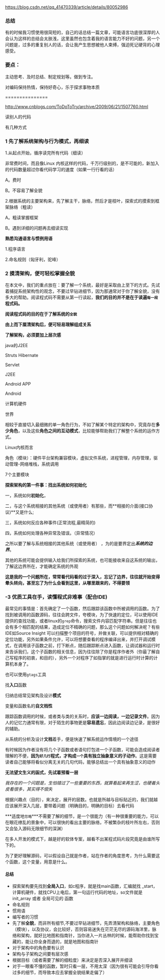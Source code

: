 https://blog.csdn.net/qq_41470339/article/details/80052986



### 总结



有的时候我习惯使用很简短的，自己的话总结一篇文章，可能语言功底很深厚的人会认为这样的总结会太肤浅，这里虽然也包含着我的语言能力不好的问题，另一个问题是，过多的重复别人的话，会让我产生思想被他人束缚，强迫死记硬背的心理感受。



### 要点：

主动思考、及时总结、制定规划等。做到专注。

对编码保持热情，保持好奇心，乐于探求事物本质



===============



http://www.cnblogs.com/ToDoToTry/archive/2009/06/21/1507760.html

读别人的代码

有几种方式



### 1 先了解系统架构与行为模式，再细读

1.从起点开始，循序读完所有代码（细读）

非常费时间，而且像Linux 内核这样的代码，千万行级别的，是不可能的，新加入的代码数量超过你看代码学习的速度（如果一行行看的话）

A。费时

B。不容易了解全貌



2.根据系统的主要架构来，先了解主干，脉络，然后才是枝叶，探索式的摸索到框架脉络（粗读）

A。粗读掌握框架

B。遇到详细的问题再去细读实现



**熟悉沟通语言与惯例用语** 

1.程序语言

2.命名规则（匈牙利，驼峰）



### 2 摸清架构，便可轻松掌握全貌

在本文中，我们的重点放在：要了解一个系统，最好是采取由上至下的方式。先试着捕捉系统架构性的观念，不要过早钻进细节，因为那通常对于你了解全貌，没有多大的帮助。阅读程式码不需要从第一行读起，**我们的目的并不是在于读遍`每一段`程式码。**

**阅读程式码的目的在于了解系统的`全貌`**

**由上而下厘清架构后，便可轻易理解组成关系**



**了解架构，必须要加上层次感**

java的J2EE



Struts Hibernate

Servlet

J2EE



Android APP

Android

计算机硬件

世界



相较于直接切入最细微的单一角色行为，不如了解某个特定的架构中，究竟存在**多少角色**，以及这些**角色之间的互动模式**，比较能够帮助我们了解整个系统的运作方式。 

Linux内核而言

角色（模块）：硬件平台架构兼容模块，虚拟文件系统，进程管理，内存管理，驱动管理-网络堆栈，系统调用

7个主要模块



**探索架构的第一件事：找出系统如何初始化**

一，系统如何**初始化**，

二，与这个系统相接的其他系统（或使用者）有那些，而**相接的介面(接口协议)**又是什么;

三，系统如何反应各种事件(正常流程,最精简的)

四，系统如何处理各种异常及错误。（异常情况）



之所以要了解与系统相接的其他系统（或使用者） ，为的是要界定出***系统的边界***。

其他的系统可能会提供输入给我们所探索的系统，也可能接收来自这系统的输出，了解这边界所在，才能确定系统的外观

**这是我的一个问题所在，常常看代码看的过于深入，忘记了边界，往往就开始变得晕头转向，甚至忘了为什么会看到这里，从哪里跟来的，不得要领**



### -3 优质工具在手，读懂程式非难事（配合IDE)

最常见的事情是：首先确定了一个函数，然后跟踪该函数中所被调用的函数。为了找到被调用的函数源码，往往会跨文件，夸模块，为了快速的定位，可以使用IDE提供的查找功能，或者linux的`grep`命令，搜索文件内容匹配字符串。但是往往也会有多个相匹配的结果，造成定位不精确的问题，那么这个问题如何解决呢？有些IDE如Source Insight 可以扫描整个项目的符号，并做关联，可以提供相对精确的定位功能，另外如果条件允许，可以将想要查看的程序编译出来，并打开调试模式，在调用该子函数之前，打下断点，随后跟踪断点进入函数，让调试器和运行时来告诉我们，这个子函数的相关信息，因为往往除了你是程序作者外（你最了解自己写程序的初衷，和目的），另外一个对程序了如指掌的就是进行运行时计算的计算机本身了。

也可以使用`gtags`工具

找**入口**函数

归纳总结常见架构及设计**模式**

变量和函数名的**自文档性**

跟踪函数调用的时候，或者类与类的关系时，**应该一边阅读，一边记录文件**。因为人的记忆力通常有限，对于陌生的事物更是**容易遗忘**，因此边阅读边记录，是很好的辅助。

从系统的分析及设计**文档**着手，便是快速了解系统运作情境的一个途径

有时候因为作者没有将几个子函数或者语句打包进一个子函数，可能会造成阅读者理解的不便，**因为`好几行`程式，才构成`一个`具有独立抽象意义的子动作**。这是需要读者自己能够将看似分离无关的几句代码，能够总结出一个具有抽象意义的动作



**无法望文生义的函式，先试着预看一层** 

*我存在的一个问题是，生怕错过了一些重要的东西，就算看起来再生涩，也硬着头皮看很多，其实得不偿失*



根据兴趣点（目的），来决定，展开的层数。也就是所越与目标贴近的，我们就越应该展开深入几层，要带着问题（明确目的，明确的目标）去看代码

***适度地`忽略`***不需要了解的细节，是一个很能力（有一种很重要的能力，可以在眼花缭乱的景象中，可以很快的看出主要的脉络，不被繁杂的枝叶所左右，否则又会坠入源码无限细节的深渊）

在多人开发的模式下，越是好的软体专案，越看不出某程式码片段究竟是由谁所写下的。 



为了更好理解源码，可以假设自己就是作者，站在作者的角度思考，为什么需要这个函数，这个变量，用意是什么。







#### 总结

- 探索架构要先找到**全局入口**，如c程序，就是找main函数，汇编就找 _start，计算机硬件，就找CPU上电后，第一句运行代码的地址，so文件就是 init_array 或者 全局可见的 函数
- 命名规则
- 惯用语
- 编写者的习惯
- 先了解**全貌**，而非所有细节,不要过早钻进细节，先弄清架构和脉络，主要角色（模块），以及协议，会比较好，否则容易迷失在茫茫无尽的源码海洋里，脉络和架构，就好比地图和指南针，当你进入一片丛林的时候，能帮助你找到宝藏的，能让你全身而退的，就是地图和指南针
- 对于架构中的角色要有认识
- 架构与子架构之间要有层次感
- 根据目标（或者需要了解的细粒度）来决定是否深入展开并细读
- 对于一眼看不懂的函数，暂时只看一层，不用太深（因为很有可能会引导你看过多的细节，而导致本应去掌握全貌结果走偏了）